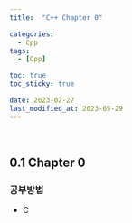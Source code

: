 ```yaml
---
title:  "C++ Chapter 0" 

categories:
  - Cpp
tags:
  - [Cpp]

toc: true
toc_sticky: true

date: 2023-02-27
last_modified_at: 2023-05-29
---
```


<br>

## 0.1 Chapter 0

### 공부방법
- C
